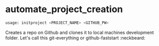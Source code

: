 # automate_project_creation

```bash
usage: initproject <PROJECT_NAME> <GITHUB_PW>
```

Creates a repo on Github and clones it to local machines development folder. 
Let's call this git-everything or github-faststart :neckbeard:
